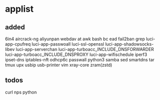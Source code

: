 # applist
## added
6in4
aircrack-ng
aliyunpan webdav
at
awk
bash
bc
ead
fail2ban
grep
luci-app-cpufreq
luci-app-passwoall
luci-ssl-openssl
luci-app-shadowsocks-libev
luci-app-serverchan
luci-app-turboacc_INCLUDE_DNSFORWARDER
luci-app-turboacc_INCLUDE_DNSPROXY
luci-app-wifischedule
iperf3
ipset-dns
iptables-nft
odhcp6c
passwall
python3
samba
sed
smartdns
tar
tmux
upx
usbip
usb-printer
vim
xray-core
zram(zstd)

## todos
curl
nps
python


